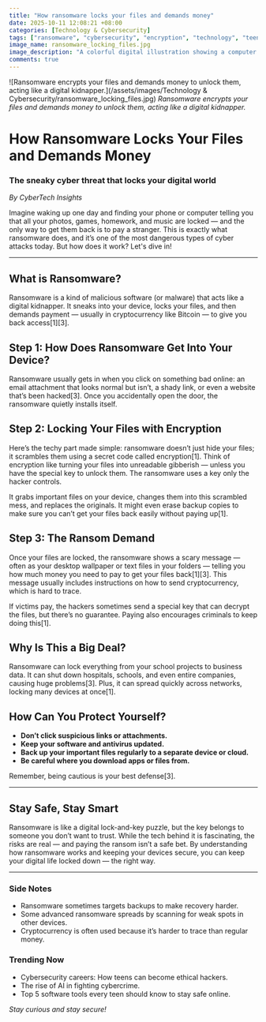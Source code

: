 ```yaml
---
title: "How ransomware locks your files and demands money"
date: 2025-10-11 12:08:21 +08:00
categories: [Technology & Cybersecurity]
tags: ["ransomware", "cybersecurity", "encryption", "technology", "teens", "malware"]
image_name: ransomware_locking_files.jpg
image_description: "A colorful digital illustration showing a computer screen with files turning into digital locks, surrounded by a hacker silhouette demanding cryptocurrency, symbolizing ransomware encrypting files and demanding ransom."
comments: true
---
```



![Ransomware encrypts your files and demands money to unlock them, acting like a digital kidnapper.](/assets/images/Technology & Cybersecurity/ransomware_locking_files.jpg)
*Ransomware encrypts your files and demands money to unlock them, acting like a digital kidnapper.*

<!-- Image Description: A colorful digital illustration showing a computer screen with files turning into digital locks, surrounded by a hacker silhouette demanding cryptocurrency, symbolizing ransomware encrypting files and demanding ransom. -->


# How Ransomware Locks Your Files and Demands Money

### The sneaky cyber threat that locks your digital world

*By CyberTech Insights*  

Imagine waking up one day and finding your phone or computer telling you that all your photos, games, homework, and music are locked — and the only way to get them back is to pay a stranger. This is exactly what ransomware does, and it’s one of the most dangerous types of cyber attacks today. But how does it work? Let's dive in!

---

## What is Ransomware?

Ransomware is a kind of malicious software (or malware) that acts like a digital kidnapper. It sneaks into your device, locks your files, and then demands payment — usually in cryptocurrency like Bitcoin — to give you back access[1][3].

## Step 1: How Does Ransomware Get Into Your Device?

Ransomware usually gets in when you click on something bad online: an email attachment that looks normal but isn’t, a shady link, or even a website that’s been hacked[3]. Once you accidentally open the door, the ransomware quietly installs itself.

## Step 2: Locking Your Files with Encryption

Here’s the techy part made simple: ransomware doesn’t just hide your files; it scrambles them using a secret code called encryption[1]. Think of encryption like turning your files into unreadable gibberish — unless you have the special key to unlock them. The ransomware uses a key only the hacker controls.

It grabs important files on your device, changes them into this scrambled mess, and replaces the originals. It might even erase backup copies to make sure you can’t get your files back easily without paying up[1].

## Step 3: The Ransom Demand

Once your files are locked, the ransomware shows a scary message — often as your desktop wallpaper or text files in your folders — telling you how much money you need to pay to get your files back[1][3]. This message usually includes instructions on how to send cryptocurrency, which is hard to trace.

If victims pay, the hackers sometimes send a special key that can decrypt the files, but there’s no guarantee. Paying also encourages criminals to keep doing this[1].

## Why Is This a Big Deal?

Ransomware can lock everything from your school projects to business data. It can shut down hospitals, schools, and even entire companies, causing huge problems[3]. Plus, it can spread quickly across networks, locking many devices at once[1].

## How Can You Protect Yourself?

- **Don’t click suspicious links or attachments.**
- **Keep your software and antivirus updated.**
- **Back up your important files regularly to a separate device or cloud.**
- **Be careful where you download apps or files from.**

Remember, being cautious is your best defense[3].

---

## Stay Safe, Stay Smart

Ransomware is like a digital lock-and-key puzzle, but the key belongs to someone you don’t want to trust. While the tech behind it is fascinating, the risks are real — and paying the ransom isn’t a safe bet. By understanding how ransomware works and keeping your devices secure, you can keep your digital life locked down — the right way.

---

### Side Notes

- Ransomware sometimes targets backups to make recovery harder.
- Some advanced ransomware spreads by scanning for weak spots in other devices.
- Cryptocurrency is often used because it’s harder to trace than regular money.

### Trending Now

- Cybersecurity careers: How teens can become ethical hackers.
- The rise of AI in fighting cybercrime.
- Top 5 software tools every teen should know to stay safe online.

*Stay curious and stay secure!*
